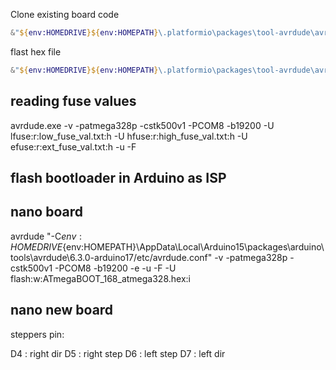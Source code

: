 Clone existing board code
```powershell
&"${env:HOMEDRIVE}${env:HOMEPATH}\.platformio\packages\tool-avrdude\avrdude.exe" -p atmega328p -c arduino -P com8 -U flash:r:board.hex:i
```

flast hex file
```powershell   
&"${env:HOMEDRIVE}${env:HOMEPATH}\.platformio\packages\tool-avrdude\avrdude.exe" -p atmega328p -c arduino -P com8 -U flash:w:board.hex:i
```


## reading fuse values
avrdude.exe -v -patmega328p -cstk500v1 -PCOM8 -b19200 -U lfuse:r:low_fuse_val.txt:h -U hfuse:r:high_fuse_val.txt:h -U efuse:r:ext_fuse_val.txt:h -u -F

## flash bootloader in Arduino as ISP

## nano board

avrdude "-C${env:HOMEDRIVE}${env:HOMEPATH}\AppData\Local\Arduino15\packages\arduino\tools\avrdude\6.3.0-arduino17/etc/avrdude.conf" -v -patmega328p -cstk500v1 -PCOM8 -b19200 -e  -u -F -U flash:w:ATmegaBOOT_168_atmega328.hex:i


## nano new board



steppers pin: 

D4 : right dir
D5 : right step
D6 : left step
D7 : left dir